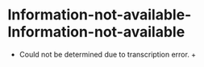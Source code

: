 # Information-not-available-Information-not-available
+ Could not be determined due to transcription error. +
